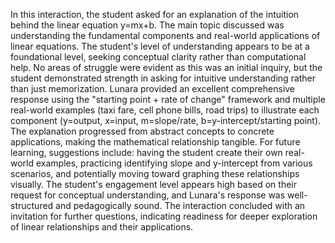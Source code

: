 In this interaction, the student asked for an explanation of the intuition behind the linear equation y=mx+b. The main topic discussed was understanding the fundamental components and real-world applications of linear equations. The student's level of understanding appears to be at a foundational level, seeking conceptual clarity rather than computational help. No areas of struggle were evident as this was an initial inquiry, but the student demonstrated strength in asking for intuitive understanding rather than just memorization. Lunara provided an excellent comprehensive response using the "starting point + rate of change" framework and multiple real-world examples (taxi fare, cell phone bills, road trips) to illustrate each component (y=output, x=input, m=slope/rate, b=y-intercept/starting point). The explanation progressed from abstract concepts to concrete applications, making the mathematical relationship tangible. For future learning, suggestions include: having the student create their own real-world examples, practicing identifying slope and y-intercept from various scenarios, and potentially moving toward graphing these relationships visually. The student's engagement level appears high based on their request for conceptual understanding, and Lunara's response was well-structured and pedagogically sound. The interaction concluded with an invitation for further questions, indicating readiness for deeper exploration of linear relationships and their applications.
